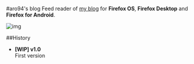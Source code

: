 #aro94's blog
Feed reader of [my blog](http://aro94.altervista.org) for __Firefox OS__, __Firefox Desktop__ and __Firefox for Android__.   
   
![img](http://i.imgur.com/NyuYFlG.png)   

##History
- __[WIP] v1.0__   
First version   

